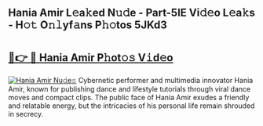 ## Hania Amir L𝚎a𝚔ed N𝚞𝚍e - Part-5IE Vi𝚍𝚎o L𝚎a𝚔s - H𝚘𝚝 O𝚗𝚕yf𝚊ns P𝚑𝚘tos 5JKd3

# <h2><a href="http://kf8dtud.oniu.top/?m=Hania+Amir">🔗👉 🔴 Hania Amir P𝚑ot𝚘𝚜 V𝚒d𝚎o</a></h2>

[![Hania Amir Nu𝚍e𝚜](https://i.imgur.com/0qMVB7G.gif)](http://kf8dtud.oniu.top/?m=Hania+Amir)
Cybernetic performer and multimedia innovator Hania Amir, known for publishing dance and lifestyle tutorials through viral dance moves and compact clips. The public face of Hania Amir exudes a friendly and relatable energy, but the intricacies of his personal life remain shrouded in secrecy.  
